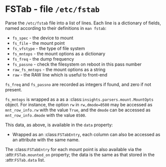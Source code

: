 FSTab - file ``/etc/fstab``
===========================

Parse the ``/etc/fstab`` file into a list of lines.  Each line is a dictionary
of fields, named according to their definitions in ``man fstab``:

* ``fs_spec`` - the device to mount
* ``fs_file`` - the mount point
* ``fs_vfstype`` - the type of file system
* ``fs_mntops`` - the mount options as a dictionary
* ``fs_freq`` - the dump frequency
* ``fs_passno`` - check the filesystem on reboot in this pass number
* ``raw_fs_mntops`` - the mount options as a string
* ``raw`` - the RAW line which is useful to front-end

``fs_freq`` and ``fs_passno`` are recorded as integers if found, and zero if
not present.

``fs_mntops`` is wrapped as a as a :class:`insights.parsers.mount.MountOpts`
object.  For instance, the option ``rw`` in ``rw,dmode=0500`` may be accessed as
``mnt_row_info.rw`` with the value ``True``, and the ``dmode`` can be accessed
as ``mnt_row_info.dmode`` with the value ``0500``.

This data, as above, is available in the ``data`` property:

* Wrapped as an :class:`FSTabEntry`, each column can also be accessed as an
  attribute with the same name.

The :class:`FSTabEntry` for each mount point is also available via the
:attr:`FSTab.mounted_on` property; the data is the same as that stored in the
:attr:`FSTab.data` list.